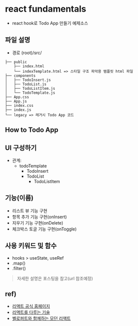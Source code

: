 # react fundamentals

- react hook로 Todo App 만들기 예제소스

## 파일 설명

- 경로 (root)/src/

```
├── public
    ├── index.html
    └── indexTemplate.html => 스타일 구조 파악용 탬플릿 html 파일
├── components
│   ├── TodoInsert.js
│   ├── TodoList.js
│   ├── TodoListItem.js
│   └── TodoTemplate.js
├── App.css
├── App.js
├── index.css
├── index.js
└── legacy => 레거시 Todo App 코드
```

## How to Todo App

## UI 구성하기

- 관계:
  - todoTemplate
    - TodoInsert
    - TodoList
      - TodoListItem

## 기능(이름)

- 리스트 뷰 기능 구현
- 항목 추가 기능 구현(onInsert)
- 지우기 기능 구현(onDelete)
- 체크박스 토글 기능 구현(onToggle)

## 사용 키워드 및 함수

- hooks > useState, useRef
- .map()
- .filter()

> 자세한 설명은 포스팅을 참고(url 참조예정)

## ref)

- [리액트 공식 홈페이지](https://reactjs.org/)
- [리액트를 다루는 기술](http://www.yes24.com/Product/Goods/78233628)
- [벨로퍼트와 함께하는 모던 리액트](https://react.vlpt.us/)
